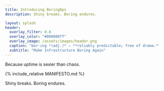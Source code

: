 ```yaml
---
title: Introducing BoringOps
description: Shiny breaks. Boring endures.

layout: splash
header:
  overlay_filter: 0.8
  overlay_color: "#000000ff"
  overlay_image: /assets/images/header.png
  caption: "bor·ing *(adj.)* — **reliably predictable; free of drama.**"
  subtitle: "Make Infrastructure Boring Again"
---
```


Because uptime is sexier than chaos.

{% include_relative MANIFESTO.md %}

Shiny breaks. Boring endures.
